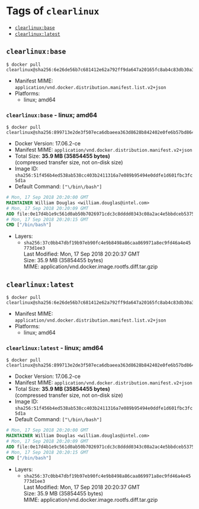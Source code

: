 <!-- THIS FILE IS GENERATED VIA './update-remote.sh' -->

# Tags of `clearlinux`

-	[`clearlinux:base`](#clearlinuxbase)
-	[`clearlinux:latest`](#clearlinuxlatest)

## `clearlinux:base`

```console
$ docker pull clearlinux@sha256:6e26de56b7c681412e62a792ff9da647a20165fc8ab4c83db30a3fe0de223759
```

-	Manifest MIME: `application/vnd.docker.distribution.manifest.list.v2+json`
-	Platforms:
	-	linux; amd64

### `clearlinux:base` - linux; amd64

```console
$ docker pull clearlinux@sha256:899713e2de3f507eca6dbaeea363d8628b842402e0fe6b57bd8645d921e70562
```

-	Docker Version: 17.06.2-ce
-	Manifest MIME: `application/vnd.docker.distribution.manifest.v2+json`
-	Total Size: **35.9 MB (35854455 bytes)**  
	(compressed transfer size, not on-disk size)
-	Image ID: `sha256:51f456b4ed538ab538cc403b2411316a7e089b95494e0ddfe1d601fbc3fc5d1a`
-	Default Command: `["\/bin\/bash"]`

```dockerfile
# Mon, 17 Sep 2018 20:20:00 GMT
MAINTAINER William Douglas <william.douglas@intel.com>
# Mon, 17 Sep 2018 20:20:09 GMT
ADD file:0e17d4b1e9c561d0ab50b7026971cdc3c8dddd0343c08a2ac4e5bbdceb5375ea in / 
# Mon, 17 Sep 2018 20:20:15 GMT
CMD ["/bin/bash"]
```

-	Layers:
	-	`sha256:37c0bb47dbf19b97eb90fc4e9b8498a86caa869971a8ec9fd46a4e45773d1ee3`  
		Last Modified: Mon, 17 Sep 2018 20:20:37 GMT  
		Size: 35.9 MB (35854455 bytes)  
		MIME: application/vnd.docker.image.rootfs.diff.tar.gzip

## `clearlinux:latest`

```console
$ docker pull clearlinux@sha256:6e26de56b7c681412e62a792ff9da647a20165fc8ab4c83db30a3fe0de223759
```

-	Manifest MIME: `application/vnd.docker.distribution.manifest.list.v2+json`
-	Platforms:
	-	linux; amd64

### `clearlinux:latest` - linux; amd64

```console
$ docker pull clearlinux@sha256:899713e2de3f507eca6dbaeea363d8628b842402e0fe6b57bd8645d921e70562
```

-	Docker Version: 17.06.2-ce
-	Manifest MIME: `application/vnd.docker.distribution.manifest.v2+json`
-	Total Size: **35.9 MB (35854455 bytes)**  
	(compressed transfer size, not on-disk size)
-	Image ID: `sha256:51f456b4ed538ab538cc403b2411316a7e089b95494e0ddfe1d601fbc3fc5d1a`
-	Default Command: `["\/bin\/bash"]`

```dockerfile
# Mon, 17 Sep 2018 20:20:00 GMT
MAINTAINER William Douglas <william.douglas@intel.com>
# Mon, 17 Sep 2018 20:20:09 GMT
ADD file:0e17d4b1e9c561d0ab50b7026971cdc3c8dddd0343c08a2ac4e5bbdceb5375ea in / 
# Mon, 17 Sep 2018 20:20:15 GMT
CMD ["/bin/bash"]
```

-	Layers:
	-	`sha256:37c0bb47dbf19b97eb90fc4e9b8498a86caa869971a8ec9fd46a4e45773d1ee3`  
		Last Modified: Mon, 17 Sep 2018 20:20:37 GMT  
		Size: 35.9 MB (35854455 bytes)  
		MIME: application/vnd.docker.image.rootfs.diff.tar.gzip
